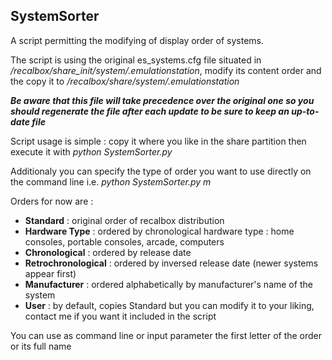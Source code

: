 ## SystemSorter

A script permitting the modifying of display order of systems.

The script is using the original es_systems.cfg file situated in */recalbox/share_init/system/.emulationstation*, modify its content order and the copy it to */recalbox/share/system/.emulationstation*

***Be aware that this file will take precedence over the original one so you should regenerate the file after each update to be sure to keep an up-to-date file***


Script usage is simple : copy it where you like in the share partition then execute it with *python SystemSorter.py*

Additionaly you can specify the type of order you want to use directly on the command line i.e. *python SystemSorter.py m*

Orders for now are :
* **Standard** : original order of recalbox distribution  
* **Hardware Type** : ordered by chronological hardware type : home consoles, portable consoles, arcade, computers
* **Chronological** : ordered by release date
* **Retrochronological** : ordered by inversed release date (newer systems appear first)
* **Manufacturer** : ordered alphabetically by manufacturer's name of the system
* **User** : by default, copies Standard but you can modify it to your liking, contact me if you want it included in the script

You can use as command line or input parameter the first letter of the order or its full name
